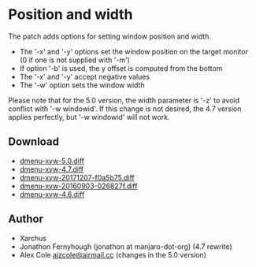 Position and width
==================

The patch adds options for setting window position and width.

* The '-x' and '-y' options set the window position on the target monitor (0 if one is not supplied with '-m')
* If option '-b' is used, the y offset is computed from the bottom
* The '-x' and '-y' accept negative values
* The '-w' option sets the window width

Please note that for the 5.0 version, the width parameter is '-z' to avoid conflict with '-w windowid'.
If this change is not desired, the 4.7 version applies perfectly, but '-w windowid' will not work.

Download
--------
* [dmenu-xyw-5.0.diff](dmenu-xyw-5.0.diff)
* [dmenu-xyw-4.7.diff](dmenu-xyw-4.7.diff)
* [dmenu-xyw-20171207-f0a5b75.diff](dmenu-xyw-20171207-f0a5b75.diff)
* [dmenu-xyw-20160903-026827f.diff](dmenu-xyw-20160903-026827f.diff)
* [dmenu-xyw-4.6.diff](dmenu-xyw-4.6.diff)

Author
------
* Xarchus
* Jonathon Fernyhough (jonathon at manjaro-dot-org) (4.7 rewrite)
* Alex Cole <ajzcole@airmail.cc> (changes in the 5.0 version)
